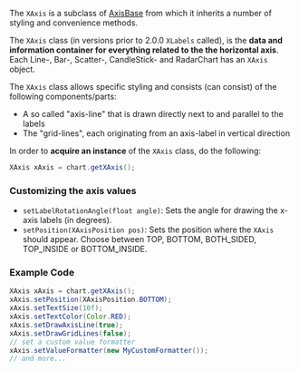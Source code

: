 The `XAxis` is a subclass of [AxisBase](https://github.com/PhilJay/MPAndroidChart/wiki/The-Axis) from which it inherits a number of styling and convenience methods.

The `XAxis` class (in versions prior to 2.0.0 `XLabels` called), is the **data and information container for everything related to the the horizontal axis**. Each Line-, Bar-, Scatter-, CandleStick- and RadarChart has an `XAxis` object.

The `XAxis` class allows specific styling and consists (can consist) of the following components/parts:
 - A so called "axis-line" that is drawn directly next to and parallel to the labels
 - The "grid-lines", each originating from an axis-label in vertical direction

In order to **acquire an instance** of the `XAxis` class, do the following:
```java
XAxis xAxis = chart.getXAxis();
```

### Customizing the axis values
 - <code>setLabelRotationAngle(float angle)</code>: Sets the angle for drawing the x-axis labels (in degrees).
 - <code>setPosition(XAxisPosition pos)</code>: Sets the position where the `XAxis` should appear. Choose between TOP, BOTTOM, BOTH_SIDED, TOP_INSIDE or BOTTOM_INSIDE.

### Example Code
```java
XAxis xAxis = chart.getXAxis();
xAxis.setPosition(XAxisPosition.BOTTOM);
xAxis.setTextSize(10f);
xAxis.setTextColor(Color.RED);
xAxis.setDrawAxisLine(true);
xAxis.setDrawGridLines(false);
// set a custom value formatter
xAxis.setValueFormatter(new MyCustomFormatter()); 
// and more...

```